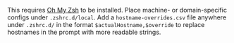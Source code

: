 This requires [Oh My Zsh](https://ohmyz.sh/) to be installed. Place machine- or domain-specific configs under `.zshrc.d/local`. Add a `hostname-overrides.csv` file anywhere under `.zshrc.d/` in the format `$actualHostname,$override` to replace hostnames in the prompt with more readable strings.